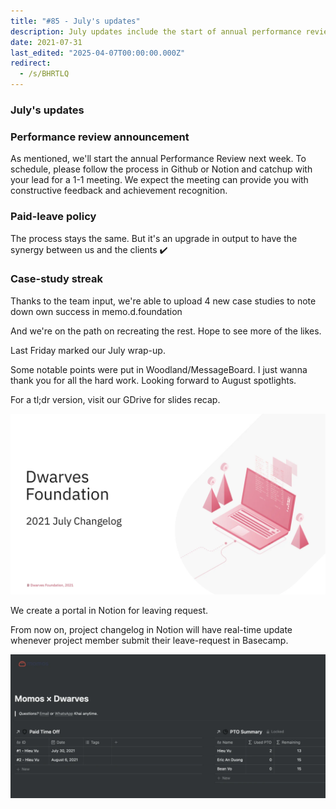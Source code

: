 ```yaml
---
title: "#85 - July's updates"
description: July updates include the start of annual performance reviews, upgraded paid-leave process, new case studies uploaded, and real-time leave requests via Notion portal.
date: 2021-07-31
last_edited: "2025-04-07T00:00:00.000Z"
redirect:
  - /s/BHRTLQ
---
```


### July's updates

### Performance review announcement

As mentioned, we'll start the annual Performance Review next week. To schedule, please follow the process in Github or Notion and catchup with your lead for a 1-1 meeting.
We expect the meeting can provide you with constructive feedback and achievement recognition.

### Paid-leave policy

The process stays the same. But it's an upgrade in output to have the synergy between us and the clients ✔️

### Case-study streak

Thanks to the team input, we're able to upload 4 new case studies to note down own success in memo.d.foundation

And we're on the path on recreating the rest. Hope to see more of the likes.

Last Friday marked our July wrap-up.

Some notable points were put in Woodland/MessageBoard. I just wanna thank you for all the hard work. Looking forward to August spotlights.

For a tl;dr version, visit our GDrive for slides recap.

![](assets/notion-image-1744006958731-q2dlp.webp)

We create a portal in Notion for leaving request.

From now on, project changelog in Notion will have real-time update whenever project member submit their leave-request in Basecamp.

![](assets/notion-image-1744006959189-2gxev.webp)
